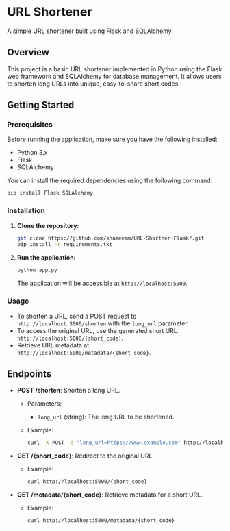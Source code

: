 # URL Shortener

A simple URL shortener built using Flask and SQLAlchemy.

## Overview

This project is a basic URL shortener implemented in Python using the Flask web framework and SQLAlchemy for database management. It allows users to shorten long URLs into unique, easy-to-share short codes.

## Getting Started

### Prerequisites

Before running the application, make sure you have the following installed:

- Python 3.x
- Flask
- SQLAlchemy

You can install the required dependencies using the following command:

```bash
pip install Flask SQLAlchemy
```

### Installation

1. **Clone the repository:**

    ```bash
    git clone https://github.com/shameemm/URL-Shortner-Flask/.git
    pip install -r requirements.txt
    ```

2. **Run the application:**

    ```bash
    python app.py
    ```

    The application will be accessible at `http://localhost:5000`.

### Usage

- To shorten a URL, send a POST request to `http://localhost:5000/shorten` with the `long_url` parameter.
- To access the original URL, use the generated short URL: `http://localhost:5000/{short_code}`.
- Retrieve URL metadata at `http://localhost:5000/metadata/{short_code}`.

## Endpoints

- **POST /shorten**: Shorten a long URL.
  - Parameters:
    - `long_url` (string): The long URL to be shortened.
  - Example:

    ```bash
    curl -X POST -d "long_url=https://www.example.com" http://localhost:5000/shorten
    ```

- **GET /{short_code}**: Redirect to the original URL.
  - Example:

    ```bash
    curl http://localhost:5000/{short_code}
    ```

- **GET /metadata/{short_code}**: Retrieve metadata for a short URL.
  - Example:

    ```bash
    curl http://localhost:5000/metadata/{short_code}
    ```

